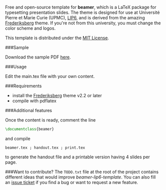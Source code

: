 Free and open-source template for **beamer**, which is a LaTeX package for typesetting presentation slides. The theme is designed for use at Université Pierre et Marie Curie (UPMC), [LIP6](http://www.lip6.fr/), and is derived from the amazing [Frederiksberg](http://matdat.life.ku.dk/LaTeX/Frederiksberg/) theme. If you're not from this university, you must change the color scheme and logos.

This template is distributed under the [MIT License](https://github.com/sheymann/beamer-lip6-template/blob/master/LICENSE.txt).

###Sample

Download the sample PDF [here](https://github.com/sheymann/beamer-lip6-template/blob/master/beamer.pdf?raw=true).

###Usage

Edit the main.tex file with your own content.

###Requirements

* install the [Frederiksberg](http://matdat.life.ku.dk/LaTeX/Frederiksberg/) theme v2.2 or later
* compile with pdflatex

###Additional features

Once the content is ready, comment the line
```latex
\documentclass{beamer}
```
and compile 
```
beamer.tex ; handout.tex ; print.tex
```
to generate the handout file and a printable version having 4 slides per page.

###Want to contribute?
The `TODO.txt` file at the root of the project contains different ideas that would improve *beamer-lip6-template*. You can also fill an [issue ticket](https://github.com/sheymann/beamer-lip6-template/issues) if you find a bug or want to request a new feature.